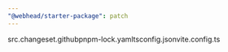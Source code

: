 ```yaml
---
"@webhead/starter-package": patch
---
```


src.changeset.githubpnpm-lock.yamltsconfig.jsonvite.config.ts
